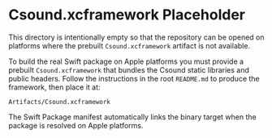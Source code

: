 # Csound.xcframework Placeholder

This directory is intentionally empty so that the repository can be opened on
platforms where the prebuilt `Csound.xcframework` artifact is not available.

To build the real Swift package on Apple platforms you must provide a
prebuilt `Csound.xcframework` that bundles the Csound static libraries and
public headers. Follow the instructions in the root `README.md` to produce the
framework, then place it at:

```
Artifacts/Csound.xcframework
```

The Swift Package manifest automatically links the binary target when the
package is resolved on Apple platforms.
